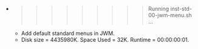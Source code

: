 * >>>>>>>>> Running inst-std-00-jwm-menu.sh ...
  * Add default standard menus in JWM.
  * Disk size = 4435980K. Space Used = 32K. Runtime = 00:00:00:01.
